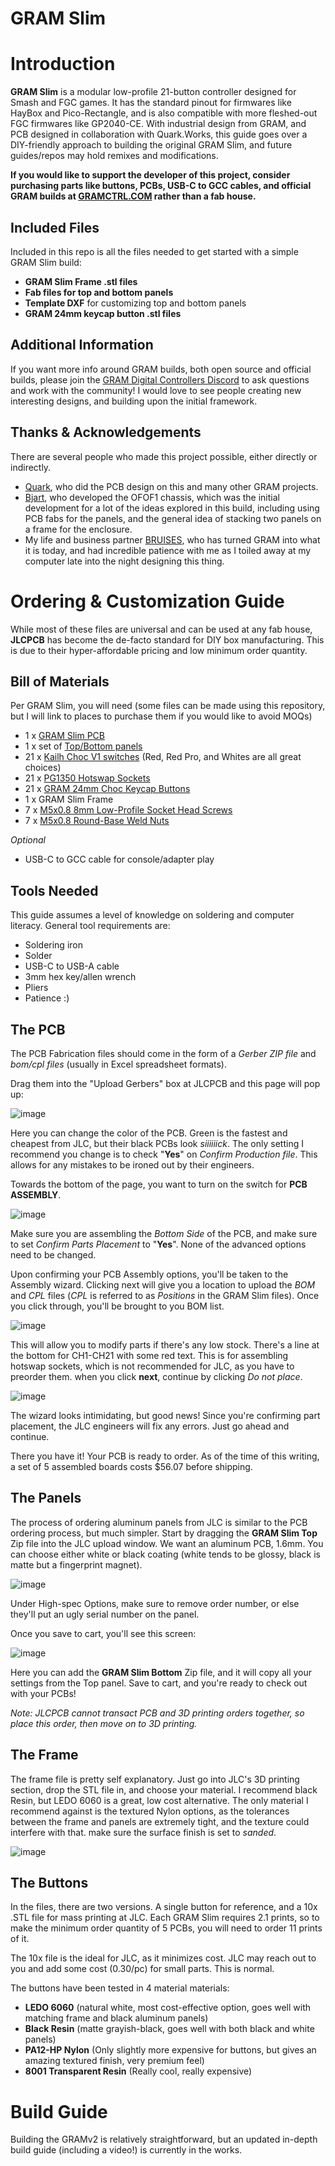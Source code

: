# GRAM Slim

# Introduction 
**GRAM Slim** is a modular low-profile 21-button controller designed for Smash and FGC games. It has the standard pinout for firmwares like HayBox and Pico-Rectangle, and is also compatible with more fleshed-out FGC firmwares like GP2040-CE. With industrial design from GRAM, and PCB designed in collaboration with Quark.Works, this guide goes over a DIY-friendly approach to building the original GRAM Slim, and future guides/repos may hold remixes and modifications.

**If you would like to support the developer of this project, consider purchasing parts like buttons, PCBs, USB-C to GCC cables, and official GRAM builds at [GRAMCTRL.COM](https://www.gramctrl.com) rather than a fab house.**

Included Files
-
Included in this repo is all the files needed to get started with a simple GRAM Slim build:
- **GRAM Slim Frame .stl files**
- **Fab files for top and bottom panels**
- **Template DXF** for customizing top and bottom panels
- **GRAM 24mm keycap button .stl files**

Additional Information
-
If you want more info around GRAM builds, both open source and official builds, please join the [GRAM Digital Controllers Discord](https://discord.gg/6TuHw2r2X4) to ask questions and work with the community! I would love to see people creating new interesting designs, and building upon the initial framework.

Thanks & Acknowledgements
-
There are several people who made this project possible, either directly or indirectly.
- [Quark](https://twitter.com/quark_works), who did the PCB design on this and many other GRAM projects.
- [Bjart](https://twitter.com/bjartskular2), who developed the OFOF1 chassis, which was the initial development for a lot of the ideas explored in this build, including using PCB fabs for the panels, and the general idea of stacking two panels on a frame for the enclosure.
- My life and business partner [BRUISES](https://twitter.com/bruisesxo), who has turned GRAM into what it is today, and had incredible patience with me as I toiled away at my computer late into the night designing this thing.

# Ordering & Customization Guide
While most of these files are universal and can be used at any fab house, **JLCPCB** has become the de-facto standard for DIY box manufacturing. This is due to their hyper-affordable pricing and low minimum order quantity.

Bill of Materials
-
Per GRAM Slim, you will need (some files can be made using this repository, but I will link to places to purchase them if you would like to avoid MOQs)
- 1 x [GRAM Slim PCB](https://gramctrl.com/products/gram-slim-pcb)
- 1 x set of [Top/Bottom panels](https://gramctrl.com/products/gram-slim-aluminum-panels)
- 21 x [Kailh Choc V1 switches](https://www.moergo.com/products/kailh-choc-v1-key-switches-red-brown-white-pro-red-20-pack?variant=45328736780561) (Red, Red Pro, and Whites are all great choices)
- 21 x [PG1350 Hotswap Sockets](https://mkultra.click/kailh-hotswap-sockets)
- 21 x [GRAM 24mm Choc Keycap Buttons](https://gramctrl.com/products/gram-24mm-choc-v1-keycap-buttons)
- 1 x GRAM Slim Frame
- 7 x [M5x0.8 8mm Low-Profile Socket Head Screws](https://www.mcmaster.com/92855A507)
- 7 x [M5x0.8 Round-Base Weld Nuts](https://www.mcmaster.com/90563A680)

*Optional*
- USB-C to GCC cable for console/adapter play

Tools Needed
-
This guide assumes a level of knowledge on soldering and computer literacy. General tool requirements are:
- Soldering iron
- Solder
- USB-C to USB-A cable
- 3mm hex key/allen wrench
- Pliers
- Patience :)

The PCB
-
The PCB Fabrication files should come in the form of a *Gerber ZIP file* and *bom/cpl files* (usually in Excel spreadsheet formats).

Drag them into the "Upload Gerbers" box at JLCPCB and this page will pop up:

![image](https://github.com/GrammyMoney/GRAM-SLIM/assets/126632196/399c1986-c4fd-446e-97d9-e55e6c1433eb)

Here you can change the color of the PCB. Green is the fastest and cheapest from JLC, but their black PCBs look *siiiiiick*. The only setting I recommend you change is to check "**Yes**" on *Confirm Production file*. This allows for any mistakes to be ironed out by their engineers.

Towards the bottom of the page, you want to turn on the switch for **PCB ASSEMBLY**.

![image](https://github.com/GrammyMoney/GRAM-SLIM/assets/126632196/349919ce-35f1-425e-aabc-416f8ca25363)

Make sure you are assembling the *Bottom Side* of the PCB, and make sure to set *Confirm Parts Placement* to "**Yes**". None of the advanced options need to be changed.

Upon confirming your PCB Assembly options, you'll be taken to the Assembly wizard. Clicking next will give you a location to upload the *BOM* and *CPL* files (*CPL* is referred to as *Positions* in the GRAM Slim files). Once you click through, you'll be brought to you BOM list.

![image](https://github.com/GrammyMoney/GRAM-SLIM/assets/126632196/36b6bb49-a48a-4550-983b-55a35bed7615)

This will allow you to modify parts if there's any low stock. There's a line at the bottom for CH1-CH21 with some red text. This is for assembling hotswap sockets, which is not recommended for JLC, as you have to preorder them. when you click **next**, continue by clicking *Do not place*.

![image](https://github.com/GrammyMoney/GRAM-SLIM/assets/126632196/b6534da2-4ae0-4e29-a1a3-f0b06aea3565)

The wizard looks intimidating, but good news! Since you're confirming part placement, the JLC engineers will fix any errors. Just go ahead and continue.

There you have it! Your PCB is ready to order. As of the time of this writing, a set of 5 assembled boards costs $56.07 before shipping.

The Panels
-
The process of ordering aluminum panels from JLC is similar to the PCB ordering process, but much simpler. Start by dragging the **GRAM Slim Top** Zip file into the JLC upload window. We want an aluminum PCB, 1.6mm. You can choose either white or black coating (white tends to be glossy, black is matte but a fingerprint magnet). 

![image](https://github.com/GrammyMoney/GRAM-SLIM/assets/126632196/cfec88fb-68bb-479e-8c88-61d2a660c8fc)

Under High-spec Options, make sure to remove order number, or else they'll put an ugly serial number on the panel.

Once you save to cart, you'll see this screen:

![image](https://github.com/GrammyMoney/GRAM-SLIM/assets/126632196/218c9ba4-145b-4697-92de-b3484fcedc13)

Here you can add the **GRAM Slim Bottom** Zip file, and it will copy all your settings from the Top panel. Save to cart, and you're ready to check out with your PCBs!

*Note: JLCPCB cannot transact PCB and 3D printing orders together, so place this order, then move on to 3D printing.*


The Frame
-
The frame file is pretty self explanatory. Just go into JLC's 3D printing section, drop the STL file in, and choose your material. I recommend black Resin, but LEDO 6060 is a great, low cost alternative. The only material I recommend against is the textured Nylon options, as the tolerances between the frame and panels are extremely tight, and the texture could interfere with that. make sure the surface finish is set to *sanded*.


![image](https://github.com/GrammyMoney/GRAM-SLIM/assets/126632196/7fee3cdb-1453-4f1a-8c41-a377b9aa191a)


The Buttons
-
In the files, there are two versions. A single button for reference, and a 10x .STL file for mass printing at JLC. Each GRAM Slim requires 2.1 prints, so to make the minimum order quantity of 5 PCBs, you will need to order 11 prints of it.

The 10x file is the ideal for JLC, as it minimizes cost. JLC may reach out to you and add some cost (0.30/pc) for small parts. This is normal.

The buttons have been tested in 4 material materials:
- **LEDO 6060** (natural white, most cost-effective option, goes well with matching frame and black aluminum panels)
- **Black Resin** (matte grayish-black, goes well with both black and white panels)
- **PA12-HP Nylon** (Only slightly more expensive for buttons, but gives an amazing textured finish, very premium feel)
- **8001 Transparent Resin** (Really cool, really expensive)

# Build Guide

Building the GRAMv2 is relatively straightforward, but an updated in-depth build guide (including a video!) is currently in the works.
